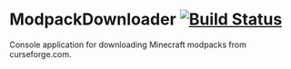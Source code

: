 # ModpackDownloader [![Build Status](https://travis-ci.org/ma-ad/ModpackDownloader.svg?branch=master)](https://travis-ci.org/ma-ad/ModpackDownloader)

Console application for downloading Minecraft modpacks from curseforge.com.
